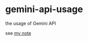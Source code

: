 # gemini-api-usage
the usage of Gemini API

see [my note](https://github.com/Freakwill/gemini-api-usage/blob/main/gemini.md)
